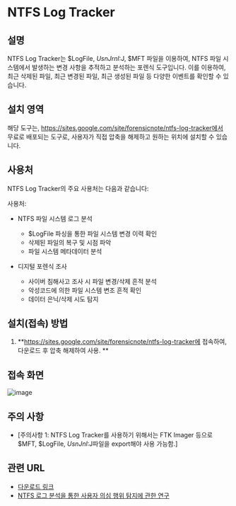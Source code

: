 # NTFS Log Tracker

## 설명
NTFS Log Tracker는 $LogFile, $UsnJrnl:$J, $MFT 파일을 이용하여, NTFS 파일 시스템에서 발생하는 변경 사항을 추적하고 분석하는 포렌식 도구입니다.
이를 이용하여, 최근 삭제된 파일, 최근 변경된 파일, 최근 생성된 파일 등 다양한 이벤트를 확인할 수 있습니다.

## 설치 영역
해당 도구는, https://sites.google.com/site/forensicnote/ntfs-log-tracker에서 무료로 배포되는 도구로, 사용자가 직접 압축을 해제하고 원하는 위치에 설치할 수 있습니다.

## 사용처
NTFS Log Tracker의 주요 사용처는 다음과 같습니다:

사용처:
* NTFS 파일 시스템 로그 분석
  - $LogFile 파싱을 통한 파일 시스템 변경 이력 확인
  - 삭제된 파일의 복구 및 시점 파악
  - 파일 시스템 메타데이터 분석

* 디지털 포렌식 조사
  - 사이버 침해사고 조사 시 파일 변경/삭제 흔적 분석
  - 악성코드에 의한 파일 시스템 변조 흔적 확인
  - 데이터 은닉/삭제 시도 탐지

## 설치(접속) 방법
1. **https://sites.google.com/site/forensicnote/ntfs-log-tracker에 접속하여, 다운로드 후 압축 해제하여 사용. **

## 접속 화면
![image](https://github.com/user-attachments/assets/1f7f74a9-56c3-4928-aee0-a04ff6aaecbf)

## 주의 사항
- [주의사항 1: NTFS Log Tracker를 사용하기 위해서는 FTK Imager 등으로 $MFT, $LogFile, $UsnJnl:$J파일을 export해야 사용 가능함.]

## 관련 URL
- [다운로드 링크](https://sites.google.com/site/forensicnote/ntfs-log-tracker)
- [NTFS 로그 분석을 통한 사용자 의심 행위 탐지에 관한 연구](https://www.kci.go.kr/kciportal/ci/sereArticleSearch/ciSereArtiView.kci?sereArticleSearchBean.artiId=ART002765136)
